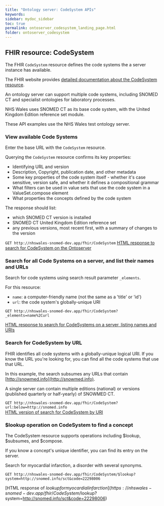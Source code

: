 ```yaml
---
title: "Ontology server: CodeSystem APIs"
keywords: 
sidebar: mydoc_sidebar
toc: true
permalink: ontoserver_codesystem_landing_page.html
folder: ontoserver_codesystem 
---
```


## FHIR resource: CodeSystem

The FHIR `CodeSystem` resource defines the code systems the a server instance has available.  

The FHIR website provides [detailed documentation about the CodeSystem resource](https://www.hl7.org/fhir/STU3/codesystem.html).  

An ontology server can support multiple code systems, including SNOMED CT and specialist ontologies for laboratory processes.  

NHS Wales uses SNOMED CT as its base code system, with the United Kingdom Edition reference set module.  

These API examples use the NHS Wales test ontology server.

### View available Code Systems

Enter the base URL with the `CodeSystem` resource.   

Querying the `CodeSystem` resource confirms its key properties:

* Identifying URL and version
* Description, Copyright, publication date, and other metadata
* Some key properties of the code system itself - whether it's case sensitive, version safe, and whether it defines a compositional grammar
* What filters can be used in value sets that use the code system in a ValueSet.compose element
* What properties the concepts defined by the code system

The response should list:

* which SNOMED CT version is installed
* SNOMED CT United Kingdom Edition reference set
* any previous versions, most recent first, with a summary of changes to the version

`
GET http://nhswales-snomed-dev.app/fhir/CodeSystem
`
[HTML response to search for CodeSystem on the Ontoserver](https://nhswales-snomed-dev.app/fhir/CodeSystem)

### Search for all Code Systems on a server, and list their names and URLs

Search for code systems using search result parameter `_elements`.

For this resource:

* `name`: a computer-friendly name (not the same as a 'title' or 'id')
* `url`: the code system's globally-unique URI

`
GET http://nhswales-snomed-dev.app/fhir/CodeSystem?_elements=name%2Curl
`  

[HTML response to search for CodeSystems on a server, listing names and URIs](https://nhswales-snomed-dev.app/fhir/CodeSystem?_elements=name%2Curl)


### Search for CodeSystem by URL  

FHIR identifies all code systems with a globally-unique logical URI. If you know the URL you're looking for, you can find all the code systems that use that URL.

In this example, the search subsumes any URLs that contain [http://snowmed.info](http://snowmed.info).

A single server can contain multiple editions (national) or versions (published quarterly or half-yearly) of SNOWMED CT. 

`
GET http://nhswales-snomed-dev.app/fhir/CodeSystem?url:below=http://snomed.info
`  
[HTML version of search for CodeSystem by URI](http://nhswales-snomed-dev.app/fhir/CodeSystem?url:below=http://snomed.info)

### $lookup operation on CodeSystem to find a concept

The CodeSystem resource supports operations including $lookup, $subsumes, and $compose. 

If you know a concept's unique identifier, you can find its entry on the server.

Search for myocardial infarction, a disorder with several synonyms.

`
GET http://nhswales-snomed-dev.app/fhir/CodeSystem/$lookup?system=http://snomed.info/sct&code=22298006
`

[HTML response of $lookup for myocardial infarction](https://nhswales-snomed-dev.app/fhir/CodeSystem/$lookup?system=http://snomed.info/sct&code=22298006)
